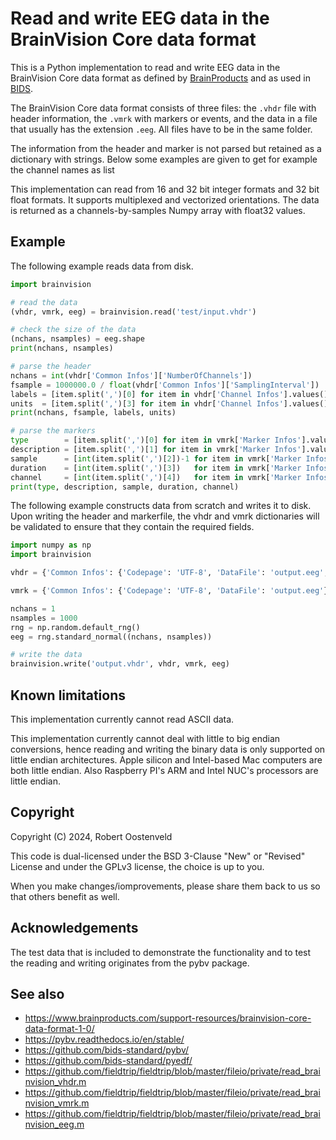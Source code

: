 # Read and write EEG data in the BrainVision Core data format

This is a Python implementation to read and write EEG data in the BrainVision Core data format as defined by [BrainProducts](https://www.brainproducts.com/) and as used in [BIDS](https://bids.neuroimaging.io/).

The BrainVision Core data format consists of three files: the `.vhdr` file with header information, the `.vmrk` with markers or events, and the data in a file that usually has the extension `.eeg`. All files have to be in the same folder.

The information from the header and marker is not parsed but retained as a dictionary with strings. Below some examples are given to get for example the channel names as list

This implementation can read from 16 and 32 bit integer formats and 32 bit float formats. It supports multiplexed and vectorized orientations. The data is returned as a channels-by-samples Numpy array with float32 values.

## Example

The following example reads data from disk.

```python
import brainvision

# read the data
(vhdr, vmrk, eeg) = brainvision.read('test/input.vhdr')

# check the size of the data
(nchans, nsamples) = eeg.shape
print(nchans, nsamples)

# parse the header
nchans = int(vhdr['Common Infos']['NumberOfChannels'])
fsample = 1000000.0 / float(vhdr['Common Infos']['SamplingInterval'])
labels = [item.split(',')[0] for item in vhdr['Channel Infos'].values()]
units  = [item.split(',')[3] for item in vhdr['Channel Infos'].values()]
print(nchans, fsample, labels, units)

# parse the markers
type        = [item.split(',')[0] for item in vmrk['Marker Infos'].values()]
description = [item.split(',')[1] for item in vmrk['Marker Infos'].values()]
sample      = [int(item.split(',')[2])-1 for item in vmrk['Marker Infos'].values()]   # in data points, 0-based
duration    = [int(item.split(',')[3])   for item in vmrk['Marker Infos'].values()]   # in data points
channel     = [int(item.split(',')[4])   for item in vmrk['Marker Infos'].values()]   # note that this is 1-based
print(type, description, sample, duration, channel)
```

The following example constructs data from scratch and writes it to disk. Upon writing the header and markerfile, the vhdr and vmrk dictionaries will be validated to ensure that they contain the required fields.

```python
import numpy as np
import brainvision

vhdr = {'Common Infos': {'Codepage': 'UTF-8', 'DataFile': 'output.eeg', 'MarkerFile': 'output.vmrk', 'DataFormat': 'BINARY', 'DataOrientation': 'MULTIPLEXED', 'NumberOfChannels': '1', 'SamplingInterval': '1000'}, 'Binary Infos': {'BinaryFormat': 'FLOAT_32'}, 'Channel Infos': {'Ch1': '1,,0.5,µV'}}

vmrk = {'Common Infos': {'Codepage': 'UTF-8', 'DataFile': 'output.eeg'}, 'Marker Infos': {'Mk1': 'New Segment,,1,1,0'}}

nchans = 1
nsamples = 1000
rng = np.random.default_rng()
eeg = rng.standard_normal((nchans, nsamples))

# write the data
brainvision.write('output.vhdr', vhdr, vmrk, eeg) 
```

## Known limitations

This implementation currently cannot read ASCII data.

This implementation currently cannot deal with little to big endian conversions, hence reading and writing the binary data is only supported on little endian architectures. Apple silicon and Intel-based Mac computers are both little endian. Also Raspberry PI's ARM and Intel NUC's processors are little endian.

## Copyright

Copyright (C) 2024, Robert Oostenveld

This code is dual-licensed under the BSD 3-Clause "New" or "Revised" License and under the GPLv3 license, the choice is up to you.

When you make changes/iomprovements, please share them back to us so that others benefit as well.

## Acknowledgements

The test data that is included to demonstrate the functionality and to test the reading and writing originates from the pybv package.

## See also

- https://www.brainproducts.com/support-resources/brainvision-core-data-format-1-0/
- https://pybv.readthedocs.io/en/stable/
- https://github.com/bids-standard/pybv/
- https://github.com/bids-standard/pyedf/
- https://github.com/fieldtrip/fieldtrip/blob/master/fileio/private/read_brainvision_vhdr.m 
- https://github.com/fieldtrip/fieldtrip/blob/master/fileio/private/read_brainvision_vmrk.m 
- https://github.com/fieldtrip/fieldtrip/blob/master/fileio/private/read_brainvision_eeg.m 
